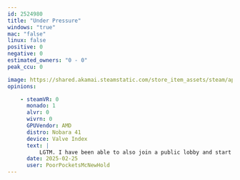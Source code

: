 ```yaml
---
id: 2524980
title: "Under Pressure"
windows: "true"
mac: "false"
linux: false
positive: 0
negative: 0
estimated_owners: "0 - 0"
peak_ccu: 0

image: https://shared.akamai.steamstatic.com/store_item_assets/steam/apps/2524980/header.jpg?t=1699458453
opinions:

    - steamVR: 0
      monado: 1
      alvr: 0
      wivrn: 0
      GPUVendor: AMD
      distro: Nobara 41
      device: Valve Index
      text: |
          LGTM. I have been able to also join a public lobby and start cleaning by myself as well.
      date: 2025-02-25
      user: PoorPocketsMcNewHold
---
```

